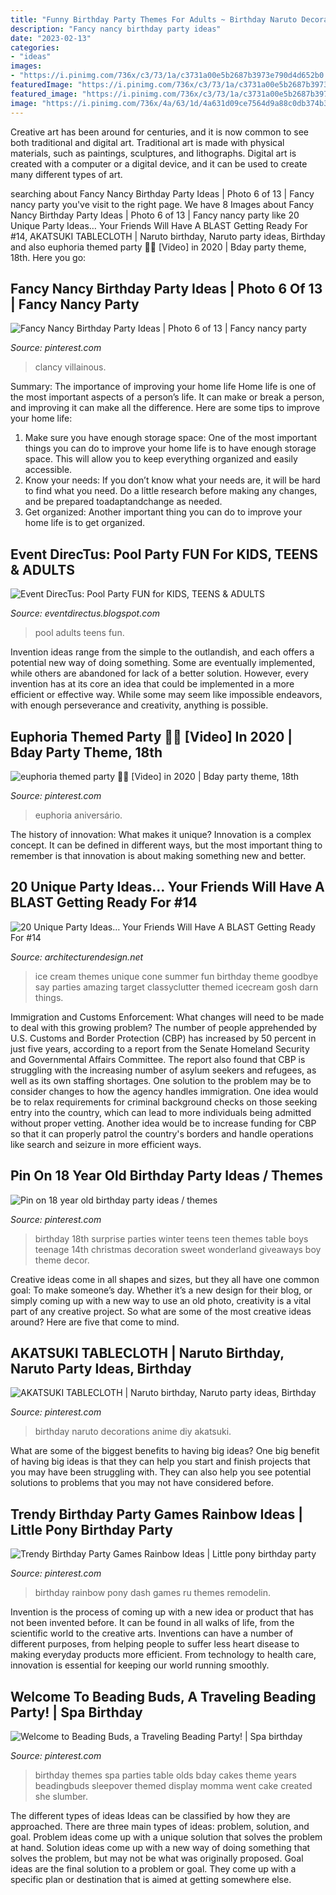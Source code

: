 ```yaml
---
title: "Funny Birthday Party Themes For Adults ~ Birthday Naruto Decorations Anime Diy Akatsuki"
description: "Fancy nancy birthday party ideas"
date: "2023-02-13"
categories:
- "ideas"
images:
- "https://i.pinimg.com/736x/c3/73/1a/c3731a00e5b2687b3973e790d4d652b0.jpg"
featuredImage: "https://i.pinimg.com/736x/c3/73/1a/c3731a00e5b2687b3973e790d4d652b0.jpg"
featured_image: "https://i.pinimg.com/736x/c3/73/1a/c3731a00e5b2687b3973e790d4d652b0.jpg"
image: "https://i.pinimg.com/736x/4a/63/1d/4a631d09ce7564d9a88c0db374b3e382---year-old-girl-birthday-party-themes-birthday-ideas.jpg"
---
```



Creative art has been around for centuries, and it is now common to see both traditional and digital art. Traditional art is made with physical materials, such as paintings, sculptures, and lithographs. Digital art is created with a computer or a digital device, and it can be used to create many different types of art.

	

		
searching about Fancy Nancy Birthday Party Ideas | Photo 6 of 13 | Fancy nancy party you've visit to the right page. We have 8 Images about Fancy Nancy Birthday Party Ideas | Photo 6 of 13 | Fancy nancy party like 20 Unique Party Ideas… Your Friends Will Have A BLAST Getting Ready For #14, AKATSUKI TABLECLOTH | Naruto birthday, Naruto party ideas, Birthday and also euphoria themed party 🤩🤩 [Video] in 2020 | Bday party theme, 18th. Here you go:
		
    
## Fancy Nancy Birthday Party Ideas | Photo 6 Of 13 | Fancy Nancy Party

<img loading=lazy src="https://i.pinimg.com/736x/c8/59/b1/c859b1e97409832bcb5fbd9d3fe1efe5.jpg" onerror="this.onerror=null;this.src='https://tse4.mm.bing.net/th?id=OIP.EDfhM_ToE2porkvXYait5wHaJ4&amp;pid=15.1';" alt="Fancy Nancy Birthday Party Ideas | Photo 6 of 13 | Fancy nancy party">

_Source: pinterest.com_

>clancy villainous. 

	

Summary: The importance of improving your home life
Home life is one of the most important aspects of a person’s life. It can make or break a person, and improving it can make all the difference. Here are some tips to improve your home life: 
1. Make sure you have enough storage space: One of the most important things you can do to improve your home life is to have enough storage space. This will allow you to keep everything organized and easily accessible. 
2. Know your needs: If you don’t know what your needs are, it will be hard to find what you need. Do a little research before making any changes, and be prepared toadaptandchange as needed. 
3. Get organized: Another important thing you can do to improve your home life is to get organized.

    
## Event DirecTus: Pool Party FUN For KIDS, TEENS &amp; ADULTS

<img loading=lazy src="https://1.bp.blogspot.com/-iPbDsubNbeI/TvPu1r710qI/AAAAAAAAFsk/1Dje0dmKm6Y/s1600/Pool%2BParty%2BFun%2B15.JPG" onerror="this.onerror=null;this.src='https://tse2.mm.bing.net/th?id=OIP.lr-MGX7RTwgZh3XFthre1AHaLH&amp;pid=15.1';" alt="Event DirecTus: Pool Party FUN for KIDS, TEENS &amp; ADULTS">

_Source: eventdirectus.blogspot.com_

>pool adults teens fun. 

	

Invention ideas range from the simple to the outlandish, and each offers a potential new way of doing something. Some are eventually implemented, while others are abandoned for lack of a better solution. However, every invention has at its core an idea that could be implemented in a more efficient or effective way. While some may seem like impossible endeavors, with enough perseverance and creativity, anything is possible.

    
## Euphoria Themed Party 🤩🤩 [Video] In 2020 | Bday Party Theme, 18th

<img loading=lazy src="https://i.pinimg.com/736x/09/26/1c/09261cf57835b2eec58c1daeed68ea4c.jpg" onerror="this.onerror=null;this.src='https://tse2.mm.bing.net/th?id=OIP.IeIxjGmkgDOEIRVBHDPh9AHaNK&amp;pid=15.1';" alt="euphoria themed party 🤩🤩 [Video] in 2020 | Bday party theme, 18th">

_Source: pinterest.com_

>euphoria aniversário. 

	

The history of innovation: What makes it unique?
Innovation is a complex concept. It can be defined in different ways, but the most important thing to remember is that innovation is about making something new and better.

    
## 20 Unique Party Ideas… Your Friends Will Have A BLAST Getting Ready For #14

<img loading=lazy src="http://cdn.architecturendesign.net/wp-content/uploads/2016/05/AD-Unique-Party-Themes-15.jpg" onerror="this.onerror=null;this.src='https://tse1.mm.bing.net/th?id=OIP.sP-FfZeFwz4jsphQmNi8DgHaLG&amp;pid=15.1';" alt="20 Unique Party Ideas… Your Friends Will Have A BLAST Getting Ready For #14">

_Source: architecturendesign.net_

>ice cream themes unique cone summer fun birthday theme goodbye say parties amazing target classyclutter themed icecream gosh darn things. 

	

Immigration and Customs Enforcement: What changes will need to be made to deal with this growing problem?
The number of people apprehended by U.S. Customs and Border Protection (CBP) has increased by 50 percent in just five years, according to a report from the Senate Homeland Security and Governmental Affairs Committee. The report also found that CBP is struggling with the increasing number of asylum seekers and refugees, as well as its own staffing shortages.
One solution to the problem may be to consider changes to how the agency handles immigration. One idea would be to relax requirements for criminal background checks on those seeking entry into the country, which can lead to more individuals being admitted without proper vetting. Another idea would be to increase funding for CBP so that it can properly patrol the country's borders and handle operations like search and seizure in more efficient ways.

    
## Pin On 18 Year Old Birthday Party Ideas / Themes

<img loading=lazy src="https://i.pinimg.com/736x/a1/50/c6/a150c6fee3642dddbcf5054cc5e35986--birthday-table-st-birthday.jpg" onerror="this.onerror=null;this.src='https://tse3.mm.bing.net/th?id=OIP.fnOi0xnJStOO4kbjDs0JxgHaJ3&amp;pid=15.1';" alt="Pin on 18 year old birthday party ideas / themes">

_Source: pinterest.com_

>birthday 18th surprise parties winter teens teen themes table boys teenage 14th christmas decoration sweet wonderland giveaways boy theme decor. 

	

Creative ideas come in all shapes and sizes, but they all have one common goal: To make someone’s day. Whether it’s a new design for their blog, or simply coming up with a new way to use an old photo, creativity is a vital part of any creative project. So what are some of the most creative ideas around? Here are five that come to mind.

    
## AKATSUKI TABLECLOTH | Naruto Birthday, Naruto Party Ideas, Birthday

<img loading=lazy src="https://i.pinimg.com/736x/c3/73/1a/c3731a00e5b2687b3973e790d4d652b0.jpg" onerror="this.onerror=null;this.src='https://tse2.mm.bing.net/th?id=OIP.bJW5tJjpftIAt46lV-0llgHaJ3&amp;pid=15.1';" alt="AKATSUKI TABLECLOTH | Naruto birthday, Naruto party ideas, Birthday">

_Source: pinterest.com_

>birthday naruto decorations anime diy akatsuki. 

	

What are some of the biggest benefits to having big ideas?
One big benefit of having big ideas is that they can help you start and finish projects that you may have been struggling with. They can also help you see potential solutions to problems that you may not have considered before.

    
## Trendy Birthday Party Games Rainbow Ideas | Little Pony Birthday Party

<img loading=lazy src="https://i.pinimg.com/736x/25/08/e7/2508e7deed428381c5c90620f59703b9.jpg" onerror="this.onerror=null;this.src='https://tse2.mm.bing.net/th?id=OIP.bOZuH6bVn1IxK9RTdX_qwgAAAA&amp;pid=15.1';" alt="Trendy Birthday Party Games Rainbow Ideas | Little pony birthday party">

_Source: pinterest.com_

>birthday rainbow pony dash games ru themes remodelin. 

	

Invention is the process of coming up with a new idea or product that has not been invented before. It can be found in all walks of life, from the scientific world to the creative arts. Inventions can have a number of different purposes, from helping people to suffer less heart disease to making everyday products more efficient. From technology to health care, innovation is essential for keeping our world running smoothly.

    
## Welcome To Beading Buds, A Traveling Beading Party! | Spa Birthday

<img loading=lazy src="https://i.pinimg.com/736x/4a/63/1d/4a631d09ce7564d9a88c0db374b3e382---year-old-girl-birthday-party-themes-birthday-ideas.jpg" onerror="this.onerror=null;this.src='https://tse3.mm.bing.net/th?id=OIP.5oFT6JcVxSQOsZhJd3nrSAHaJ3&amp;pid=15.1';" alt="Welcome to Beading Buds, a Traveling Beading Party! | Spa birthday">

_Source: pinterest.com_

>birthday themes spa parties table olds bday cakes theme years beadingbuds sleepover themed display momma went cake created she slumber. 

	

The different types of ideas
Ideas can be classified by how they are approached. There are three main types of ideas: problem, solution, and goal. Problem ideas come up with a unique solution that solves the problem at hand. Solution ideas come up with a new way of doing something that solves the problem, but may not be what was originally proposed. Goal ideas are the final solution to a problem or goal. They come up with a specific plan or destination that is aimed at getting somewhere else.

